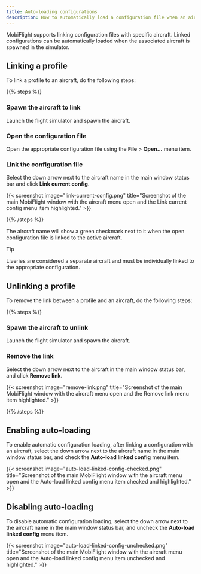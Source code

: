 ```yaml
---
title: Auto-loading configurations
description: How to automatically load a configuration file when an aircraft spawns.
---
```


MobiFlight supports linking configuration files with specific aircraft. Linked configurations can be automatically loaded when the associated aircraft is spawned in the simulator.

## Linking a profile

To link a profile to an aircraft, do the following steps:

{{% steps %}}

### Spawn the aircraft to link

Launch the flight simulator and spawn the aircraft.

### Open the configuration file

Open the appropriate configuration file using the **File** > **Open...** menu item.

### Link the configuration file

Select the down arrow next to the aircraft name in the main window status bar and click **Link current config**.

{{< screenshot image="link-current-config.png" title="Screenshot of the main MobiFlight window with the aircraft menu open and the Link current config menu item highlighted." >}}

{{% /steps %}}

The aircraft name will show a green checkmark next to it when the open configuration file is linked to the active aircraft.

> [!TIP]
> Liveries are considered a separate aircraft and must be individually linked to the appropriate configuration.

## Unlinking a profile

To remove the link between a profile and an aircraft, do the following steps:

{{% steps %}}

### Spawn the aircraft to unlink

Launch the flight simulator and spawn the aircraft.

### Remove the link

Select the down arrow next to the aircraft in the main window status bar, and click **Remove link**.

{{< screenshot image="remove-link.png" title="Screenshot of the main MobiFlight window with the aircraft menu open and the Remove link menu item highlighted." >}}

{{% /steps %}}

## Enabling auto-loading

To enable automatic configuration loading, after linking a configuration with an aircraft, select the down arrow next to the aircraft name in the main window status bar, and check the **Auto-load linked config** menu item.

{{< screenshot image="auto-load-linked-config-checked.png" title="Screenshot of the main MobiFlight window with the aircraft menu open and the Auto-load linked config menu item checked and highlighted." >}}

## Disabling auto-loading

To disable automatic configuration loading, select the down arrow next to the aircraft name in the main window status bar, and uncheck the **Auto-load linked config** menu item.

{{< screenshot image="auto-load-linked-config-unchecked.png" title="Screenshot of the main MobiFlight window with the aircraft menu open and the Auto-load linked config menu item unchecked and highlighted." >}}
